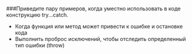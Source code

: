 ###Приведите пару примеров, когда уместно использовать в коде конструкцию try...catch.


- Когда функция или метод может привести к ошибке и остановке кода
- Выполнить проброс исключений, чтобы отследить определенный тип ошибки (throw)
